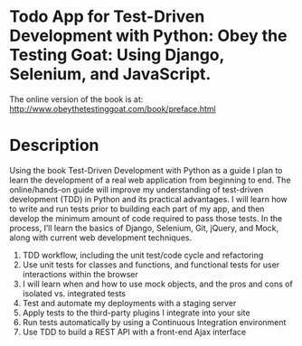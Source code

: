 ﻿# Todo App for Test-Driven Development with Python: Obey the Testing Goat: Using Django, Selenium, and JavaScript.

The online version of the book is at: http://www.obeythetestinggoat.com/book/preface.html

# Description

Using the book Test-Driven Development with Python as a guide I plan to learn the development of a real web application from beginning to end. The online/hands-on guide will improve my understanding of test-driven development (TDD) in Python and its practical advantages. I will learn how to write and run tests prior to building each part of my app, and then develop the minimum amount of code required to pass those tests.
In the process, I’ll learn the basics of Django, Selenium, Git, jQuery, and Mock, along with current web development techniques.

  1. TDD workflow, including the unit test/code cycle and refactoring
  2. Use unit tests for classes and functions, and functional tests for user interactions within the browser
  3. I will learn when and how to use mock objects, and the pros and cons of isolated vs. integrated tests
  4. Test and automate my deployments with a staging server
  5. Apply tests to the third-party plugins I integrate into your site
  6. Run tests automatically by using a Continuous Integration environment
  7. Use TDD to build a REST API with a front-end Ajax interface



